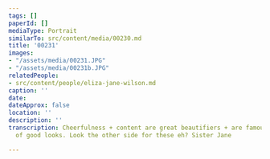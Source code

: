 ```yaml
---
tags: []
paperId: []
mediaType: Portrait
similarTo: src/content/media/00230.md
title: '00231'
images:
- "/assets/media/00231.JPG"
- "/assets/media/00231b.JPG"
relatedPeople:
- src/content/people/eliza-jane-wilson.md
caption: ''
date: 
dateApprox: false
location: ''
description: ''
transcription: Cheerfulness + content are great beautifiers + are famous preservers
  of good looks. Look the other side for these eh? Sister Jane

---
```

